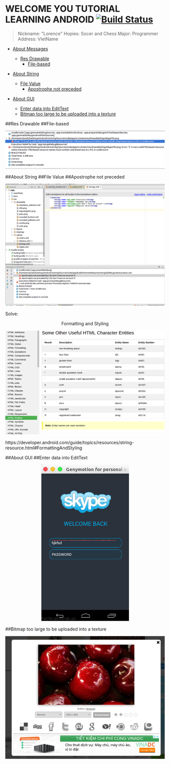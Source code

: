 # WELCOME YOU TUTORIAL LEARNING ANDROID [![Build Status](https://travis-ci.org/nomensa/jquery.hide-show.svg)](https://travis-ci.org/nomensa/jquery.hide-show.svg?branch=master)

> Nickname: "Lorence"
> Hopies: Socer and Chess
> Major: Programmer
> Address: VietName

- [About Messages](#about-messages)
  - [Res Drawable](#res-drawable)
    - [File-based](#file-based)

- [About String](#about-string)
  - [File Value](#file-value)
    - [Apostrophe not preceded](#apostrophe-not-preceded)

- [About GUI](#about-gui)
  - [Enter data into EditText](#enter-data-into-edittext)
  - [Bitmap too large to be uploaded into a texture](#bitmap-too-large-to-be-uploaded-into-a-texture)

##Res Drawable
##File-based
<p align="center">
	<img src="https://github.com/danisluis6/Android-Error/blob/master/1.png">
</p>

##About String
##File Value
##Apostrophe not preceded
<p align="center">
	<img src="https://github.com/danisluis6/Android-Error/blob/master/3.png">
</p>
Solve:
<p align="center">Formatting and Styling</p>
<p align="center"><img src="https://github.com/danisluis6/Android-Error/blob/master/4.png"></p>
https://developer.android.com/guide/topics/resources/string-resource.html#FormattingAndStyling

##About GUI
##Enter data into EditText
<p align="center">
	<img src="https://github.com/danisluis6/Android-Error/blob/master/2.png">
</p>

##Bitmap too large to be uploaded into a texture
<p align="center">
	<img src="https://github.com/danisluis6/Android-Error/blob/master/5.png">
</p>

